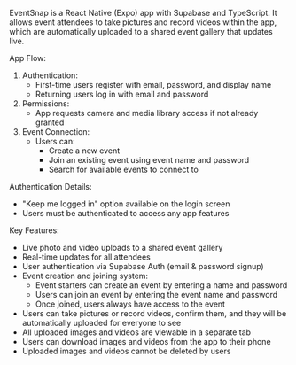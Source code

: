 EventSnap is a React Native (Expo) app with Supabase and TypeScript.
It allows event attendees to take pictures and record videos within the app, which are automatically uploaded to a shared event gallery that updates live.

App Flow:
1. Authentication:
   - First-time users register with email, password, and display name
   - Returning users log in with email and password
2. Permissions:
   - App requests camera and media library access if not already granted
3. Event Connection:
   - Users can:
     - Create a new event
     - Join an existing event using event name and password
     - Search for available events to connect to

Authentication Details:
- "Keep me logged in" option available on the login screen
- Users must be authenticated to access any app features

Key Features:
- Live photo and video uploads to a shared event gallery
- Real-time updates for all attendees
- User authentication via Supabase Auth (email & password signup)
- Event creation and joining system:
  - Event starters can create an event by entering a name and password
  - Users can join an event by entering the event name and password
  - Once joined, users always have access to the event
- Users can take pictures or record videos, confirm them, and they will be automatically uploaded for everyone to see
- All uploaded images and videos are viewable in a separate tab
- Users can download images and videos from the app to their phone
- Uploaded images and videos cannot be deleted by users

